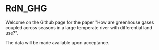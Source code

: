 # RdN_GHG

Welcome on the Github page for the paper "How are greenhouse gases coupled across seasons in a large temperate river with differential land use?".

The data will be made available upon acceptance.

